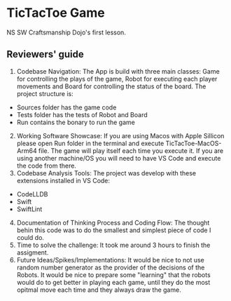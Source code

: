# TicTacToe Game
NS SW Craftsmanship Dojo's first lesson.

## Reviewers' guide
1. Codebase Navigation:
The App is build with three main classes: Game for controlling the plays of the game, Robot for executing each player movements and Board for controlling the status of the board.
The project structure is:
- Sources folder has the game code
- Tests folder has the tests of Robot and Board
- Run contains the bonary to run the game
2. Working Software Showcase:
If you are using Macos with Apple Sillicon please open Run folder in the terminal and execute TicTacToe-MacOS-Arm64 file. The game will play itself each time you execute it.
If you are using another machine/OS you will need to have VS Code and execute the code from there.
3. Codebase Analysis Tools:
The project was develop with these extensions installed in VS Code:
- CodeLLDB
- Swift
- SwiftLint 
4. Documentation of Thinking Process and Coding Flow:
The thought behin this code was to do the smallest and simplest piece of code I could do.
5. Time to solve the challenge:
It took me around 3 hours to finish the assigment. 
6. Future Ideas/Spikes/Implementations:
It would be nice to not use random number generator as the provider of the decisions of the Robots. It would be nice to prepare some "learning" that the robots would do to get better in playing each game, until they do the most opitmal move each time and they always draw the game.
